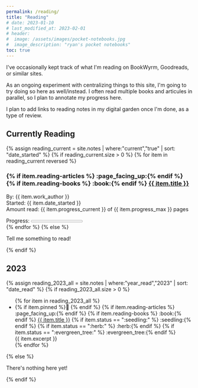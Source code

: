 ```yaml
---
permalink: /reading/
title: "Reading"
# date: 2023-01-10
# last_modified_at: 2023-02-01
# header: 
#  image: /assets/images/pocket-notebooks.jpg
#  image_description: "ryan's pocket notebooks"
toc: true
---
```


I've occasionally kept track of what I'm reading on BookWyrm, Goodreads, or similar sites.  

As an ongoing experiment with centralizing things to this site, I'm going to try doing so here as well/instead. I often read multiple books and articules in parallel, so I plan to annotate my progress here.  

I plan to add links to reading notes in my digital garden once I'm done, as a type of review.  

## Currently Reading  

{% assign reading_current = site.notes | where:"current","true" | sort: "date_started" %}
{% if reading_current.size > 0 %}
    {% for item in reading_current reversed %}
<article>
    <h3>
        {% if item.reading-articles %} :page_facing_up:{% endif %}
        {% if item.reading-books %} :book:{% endif %}
        <a href="{{ item.url }}">{{ item.title }}
        </a></h3>
        <p>By: {{ item.work_author }}<br />
        Started: {{ item.date_started }}<br />
        Amount read: {{ item.progress_current }} of {{ item.progress_max }} pages</p>
        <label style="margin-top: -1.4em; margin-bottom: 0em;">Progress:</label> <progress value="{{ item.progress_current }}" max="{{ item.progress_max }}">{{ item.progress_current }} pages</progress>
</article>
    {% endfor %}
{% else %}
<p>Tell me something to read!</p>
{% endif %}

## 2023  

{% assign reading_2023_all = site.notes | where:"year_read","2023" | sort: "date_read" %}
{% if reading_2023_all.size > 0 %}
<ul>
    {% for item in reading_2023_all %}
    <li>{% if item.pinned %}📌 {% endif %}
        {% if item.reading-articles %} :page_facing_up:{% endif %}
        {% if item.reading-books %} :book:{% endif %}
        <a href="{{ item.url }}">{{ item.title }}</a>
            {% if item.status == ":seedling:" %} :seedling:{% endif %}
            {% if item.status == ":herb:" %} :herb:{% endif %}
            {% if item.status == ":evergreen_tree:" %} :evergreen_tree:{% endif %}
            <br />
        {{ item.excerpt }}
        <!-- <meta class="p-summary" itemprop="description" content="{{ item.excerpt | markdownify | strip_html | strip_newlines | escape_once }}"> -->
    </li>
    {% endfor %}
</ul>
{% else %}
<p>There's nothing here yet!</p>
{% endif %}

